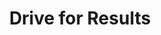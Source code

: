 ---
title       : Drive for Results
key         : CP-DR
skills      : Behaviour, Mindset, Competency
difficulty  : easy
area        : competency
questions :
    - "CP-DR-01: Describe a time when you tried to achieve a difficult professional goal. What obstacles did you encounter that made the goal difficult?"
    - "CP-DR-02: Describe a long-term project or assignment of which you took ownership. How did you make sure each milestone was achieved in a timely manner?"
    - "CP-DR-03: What has been the most difficult assignment or task in your career so far?"
desirable :
    - Developed a plan of action that yielded positive results in a timely manner
    - Gathered relevant information before attempting to solve a problem
    - Emphasised the importance of meeting project deadlines to colleagues
    - Took decisive action to achieve goals
    - Used results-oriented performance measures (for example, quantity, cost, timeliness, and quality of projects or services) in assessing outcomes
bonus_points :
    - Developed a plan of action that yielded positive results, beyond expectations
    - Took a systematic approach to evaluating potential solutions
    - Emphasised the importance of meeting project deadlines to colleagues
    - Monitored processes and activities and took corrective action when necessary
    - Used results-oriented performance measures (for example, quantity, cost, timeliness, and quality of projects or services) in assessing outcomes and improving processes
---